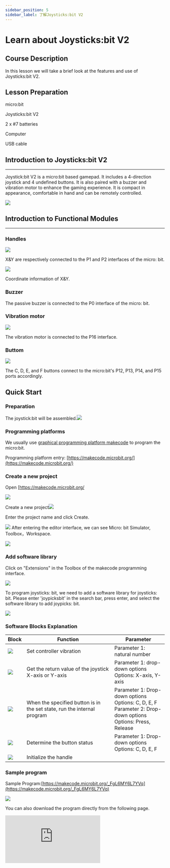 ```yaml
---
sidebar_position: 5
sidebar_label: 了解Joysticks:bit V2
---
```


# Learn about Joysticks:bit V2

## Course Description

In this lesson we will take a brief look at the features and use of Joysticks:bit V2.

## Lesson Preparation

micro:bit

Joysticks:bit V2

2 x #7 batteries

Computer

USB cable

## Introduction to Joysticks:bit V2

---

Joystick:bit V2 is a micro:bit based gamepad. It includes a 4-direction joystick and 4 undefined buttons. It is also paired with a buzzer and vibration motor to enhance the gaming experience. It is compact in appearance, comfortable in hand and can be remotely controlled.

![](https://wiki-media-ef.oss-cn-hongkong.aliyuncs.com/docs/microbit/microbit-smart-car/microbit-smart-cutebot/images/cutebot_01_01.jpg)

## Introduction to Functional Modules

---

### Handles

![](https://wiki-media-ef.oss-cn-hongkong.aliyuncs.com/docs/microbit/expansion-board/images/joystick_v2_05.png)

X&Y are respectively connected to the P1 and P2 interfaces of the micro: bit.

 ![](https://wiki-media-ef.oss-cn-hongkong.aliyuncs.com/docs/microbit/expansion-board/images/joystick_v2_16.png)

Coordinate information of X&Y.

### Buzzer

The passive buzzer is connected to the P0 interface of the micro: bit.

### Vibration motor

![](https://wiki-media-ef.oss-cn-hongkong.aliyuncs.com/docs/microbit/expansion-board/images/joystick_v2_07.png)

The vibration motor is connected to the P16 interface.

### Buttom

![](https://wiki-media-ef.oss-cn-hongkong.aliyuncs.com/docs/microbit/expansion-board/images/joystick_v2_08.png)

 The C, D, E, and F buttons connect to the micro:bit's P12, P13, P14, and P15 ports accordingly.


## Quick Start

### Preparation

The joystick:bit will be assembled.![](https://wiki-media-ef.oss-cn-hongkong.aliyuncs.com/docs/microbit/interesting-case/cutebot-fun-football-game-kit/cases-libraries/images/install-handle-01.png)

### Programming platforms

We usually use [graphical programming platform makecode](https://makecode.microbit.org/) to program the micro:bit.

Programming platform entry: [https://makecode.microbit.org/](https://makecode.microbit.org/)

### Create a new project

Open [https://makecode.microbit.org/

![](https://wiki-media-ef.oss-cn-hongkong.aliyuncs.com/docs/microbit/interesting-case/cutebot-fun-football-game-kit/cases-libraries/images/makecode.png)

Create a new project![](https://wiki-media-ef.oss-cn-hongkong.aliyuncs.com/docs/microbit/interesting-case/cutebot-fun-football-game-kit/cases-libraries/images/makecode-new-project-01.png)

Enter the project name and click Create.

![](https://wiki-media-ef.oss-cn-hongkong.aliyuncs.com/docs/microbit/interesting-case/cutebot-fun-football-game-kit/cases-libraries/images/makecode-new-project-02.png)
After entering the editor interface, we can see Micro: bit Simulator, Toolbox，Workspace.

![](https://wiki-media-ef.oss-cn-hongkong.aliyuncs.com/docs/microbit/interesting-case/cutebot-fun-football-game-kit/cases-libraries/images/makecode-new-project-03.png)



### Add software library

Click on "Extensions" in the Toolbox of the makecode programming interface.

![](https://wiki-media-ef.oss-cn-hongkong.aliyuncs.com/docs/microbit/interesting-case/cutebot-fun-football-game-kit/cases-libraries/images/add-extensions-1.png)

To program joysticks: bit, we need to add a software library for joysticks: bit. Please enter 'joypicksbit' in the search bar, press enter, and select the software library to add joypicks: bit.

![](https://wiki-media-ef.oss-cn-hongkong.aliyuncs.com/docs/microbit/interesting-case/cutebot-fun-football-game-kit/cases-libraries/images/add-extensions-3.png)



### Software Blocks Explanation

| Block | Function | Parameter |
| ------ | ----- | -------- |
| ![](https://wiki-media-ef.oss-cn-hongkong.aliyuncs.com/docs/microbit/interesting-case/cutebot-fun-football-game-kit/cases-libraries/images/joysticks-block-notes-01.png) | Set controller vibration | Parameter 1: natural number |
| ![](https://wiki-media-ef.oss-cn-hongkong.aliyuncs.com/docs/microbit/interesting-case/cutebot-fun-football-game-kit/cases-libraries/images/joysticks-block-notes-02.png)  | Get the return value of the joystick X-axis or Y-axis | Parameter 1: drop-down options <br /> Options: X-axis, Y-axis |
| ![](https://wiki-media-ef.oss-cn-hongkong.aliyuncs.com/docs/microbit/interesting-case/cutebot-fun-football-game-kit/cases-libraries/images/joysticks-block-notes-03.png)  | When the specified button is in the set state, run the internal program | Parameter 1: Drop-down options <br /> Options: C, D, E, F <br /> Parameter 2: Drop-down options <br /> Options: Press, Release |
| ![](https://wiki-media-ef.oss-cn-hongkong.aliyuncs.com/docs/microbit/interesting-case/cutebot-fun-football-game-kit/cases-libraries/images/joysticks-block-notes-04.png)  | Determine the button status | Parameter 1: Drop-down options <br /> Options: C, D, E, F |
| ![](https://wiki-media-ef.oss-cn-hongkong.aliyuncs.com/docs/microbit/interesting-case/cutebot-fun-football-game-kit/cases-libraries/images/joysticks-block-notes-05.png)  | Initialize the handle |  |

### Sample program

Sample Program:[https://makecode.microbit.org/_FgL6MY6L7YVq](https://makecode.microbit.org/_FgL6MY6L7YVq)

![](https://wiki-media-ef.oss-cn-hongkong.aliyuncs.com/docs/microbit/interesting-case/cutebot-fun-football-game-kit/cases-libraries/images/microbit-cutebot-block-01.png)

You can also download the program directly from the following page.

<div
    style={{
        position: 'relative',
        paddingBottom: '60%',
        overflow: 'hidden',
    }}
>
    <iframe
        src="https://makecode.microbit.org/_FgL6MY6L7YVq"
        frameborder="0"
        sandbox="allow-popups allow-forms allow-scripts allow-same-origin"
        style={{
            position: 'absolute',
            width: '100%',
            height: '100%',
        }}
    />
</div>
### How do I download a program to the micro:bit?

Use a USB cable to connect your PC to the micro:bit V2.

![](https://wiki-media-ef.oss-cn-hongkong.aliyuncs.com/docs/microbit/interesting-case/microbit-smart-climate-kit/cases-libraries/images/connect-microbit.gif)

After a successful connection, a disk drive named `MICROBIT` is recognized on the computer.

![](https://wiki-media-ef.oss-cn-hongkong.aliyuncs.com/docs/microbit/interesting-case/microbit-smart-climate-kit/cases-libraries/images/microbit-drive.png)

Click on the bottom left corner of the![](https://wiki-media-ef.oss-cn-hongkong.aliyuncs.com/docs/microbit/interesting-case/microbit-smart-climate-kit/cases-libraries/images/download-01.png)，Select `Connect Device`.

![](https://wiki-media-ef.oss-cn-hongkong.aliyuncs.com/docs/microbit/interesting-case/microbit-smart-climate-kit/cases-libraries/images/download-02.png)

Click![](https://wiki-media-ef.oss-cn-hongkong.aliyuncs.com/docs/microbit/interesting-case/microbit-smart-climate-kit/cases-libraries/images/download-03.png)。

![](https://wiki-media-ef.oss-cn-hongkong.aliyuncs.com/docs/microbit/interesting-case/microbit-smart-climate-kit/cases-libraries/images/download-04.png)

Click![](https://wiki-media-ef.oss-cn-hongkong.aliyuncs.com/docs/microbit/interesting-case/microbit-smart-climate-kit/cases-libraries/images/download-05.png)

![](https://wiki-media-ef.oss-cn-hongkong.aliyuncs.com/docs/microbit/interesting-case/microbit-smart-climate-kit/cases-libraries/images/download-06.png)


Select `BBC micro:bit CMSIS-DAP` in the pop-up window and then select Connect, and at this point, our micro:bit has connected successfully.

![](https://wiki-media-ef.oss-cn-hongkong.aliyuncs.com/docs/microbit/interesting-case/microbit-smart-climate-kit/cases-libraries/images/download-07.png)

Click to download the program.

![](https://wiki-media-ef.oss-cn-hongkong.aliyuncs.com/docs/microbit/interesting-case/microbit-smart-climate-kit/cases-libraries/images/download-08.png)

### Result

Press the C button of the joystick, the micro:bit LED matrix displays the return value of the X-axis of the current joystick and the joystick vibrates for 500ms, press the E button of the joystick, the micro:bit LED matrix displays the return value of the Y-axis of the current joystick and the joystick vibrates for 500ms.
